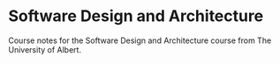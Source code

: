 # Software Design and Architecture


Course notes for the Software Design and Architecture course from The University of Albert.

